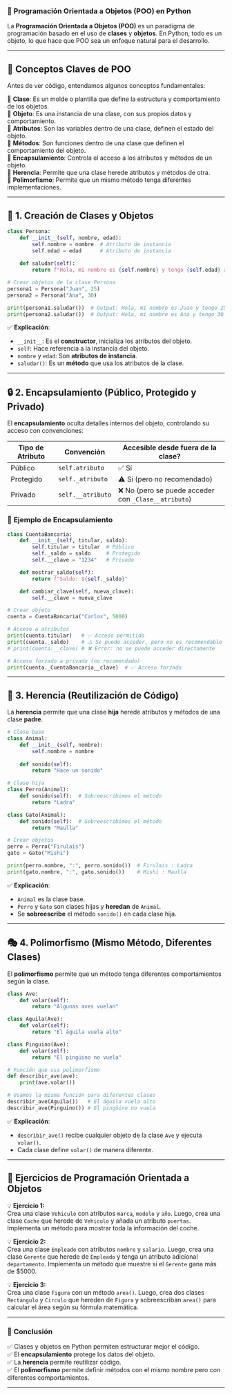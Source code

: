 ### 🚀 **Programación Orientada a Objetos (POO) en Python**  

La **Programación Orientada a Objetos (POO)** es un paradigma de programación basado en el uso de **clases** y **objetos**. En Python, todo es un objeto, lo que hace que POO sea un enfoque natural para el desarrollo.  

---

## **📌 Conceptos Claves de POO**
Antes de ver código, entendamos algunos conceptos fundamentales:

🔹 **Clase**: Es un molde o plantilla que define la estructura y comportamiento de los objetos.  
🔹 **Objeto**: Es una instancia de una clase, con sus propios datos y comportamiento.  
🔹 **Atributos**: Son las variables dentro de una clase, definen el estado del objeto.  
🔹 **Métodos**: Son funciones dentro de una clase que definen el comportamiento del objeto.  
🔹 **Encapsulamiento**: Controla el acceso a los atributos y métodos de un objeto.  
🔹 **Herencia**: Permite que una clase herede atributos y métodos de otra.  
🔹 **Polimorfismo**: Permite que un mismo método tenga diferentes implementaciones.  

---

## **📝 1. Creación de Clases y Objetos**  

```python
class Persona:
    def __init__(self, nombre, edad):
        self.nombre = nombre  # Atributo de instancia
        self.edad = edad      # Atributo de instancia
    
    def saludar(self):
        return f"Hola, mi nombre es {self.nombre} y tengo {self.edad} años."

# Crear objetos de la clase Persona
persona1 = Persona("Juan", 25)
persona2 = Persona("Ana", 30)

print(persona1.saludar())  # Output: Hola, mi nombre es Juan y tengo 25 años.
print(persona2.saludar())  # Output: Hola, mi nombre es Ana y tengo 30 años.
```

✅ **Explicación**:  
- `__init__`: Es el **constructor**, inicializa los atributos del objeto.  
- `self`: Hace referencia a la instancia del objeto.  
- `nombre` y `edad`: Son **atributos de instancia**.  
- `saludar()`: Es un **método** que usa los atributos de la clase.  

---

## **🔒 2. Encapsulamiento (Público, Protegido y Privado)**  

El **encapsulamiento** oculta detalles internos del objeto, controlando su acceso con convenciones:  

| Tipo de Atributo | Convención | Accesible desde fuera de la clase? |
|-----------------|------------|---------------------------------|
| Público        | `self.atributo`  | ✅ Sí |
| Protegido      | `self._atributo` | ⚠️ Sí (pero no recomendado) |
| Privado        | `self.__atributo` | ❌ No (pero se puede acceder con `_Clase__atributo`) |

### 📌 **Ejemplo de Encapsulamiento**  
```python
class CuentaBancaria:
    def __init__(self, titular, saldo):
        self.titular = titular  # Público
        self._saldo = saldo     # Protegido
        self.__clave = "1234"   # Privado

    def mostrar_saldo(self):
        return f"Saldo: ${self._saldo}"

    def cambiar_clave(self, nueva_clave):
        self.__clave = nueva_clave

# Crear objeto
cuenta = CuentaBancaria("Carlos", 5000)

# Acceso a atributos
print(cuenta.titular)   # ✅ Acceso permitido
print(cuenta._saldo)    # ⚠️ Se puede acceder, pero no es recomendable
# print(cuenta.__clave) # ❌ Error: no se puede acceder directamente

# Acceso forzado a privado (no recomendado)
print(cuenta._CuentaBancaria__clave)  # ✅ Acceso forzado
```

---

## **🧬 3. Herencia (Reutilización de Código)**  

La **herencia** permite que una clase **hija** herede atributos y métodos de una clase **padre**.  

```python
# Clase base
class Animal:
    def __init__(self, nombre):
        self.nombre = nombre
    
    def sonido(self):
        return "Hace un sonido"

# Clase hija
class Perro(Animal):
    def sonido(self):  # Sobreescribimos el método
        return "Ladra"

class Gato(Animal):
    def sonido(self):  # Sobreescribimos el método
        return "Maulla"

# Crear objetos
perro = Perro("Firulais")
gato = Gato("Mishi")

print(perro.nombre, ":", perro.sonido())  # Firulais : Ladra
print(gato.nombre, ":", gato.sonido())    # Mishi : Maulla
```

✅ **Explicación**:  
- `Animal` es la clase base.  
- `Perro` y `Gato` son clases hijas y **heredan** de `Animal`.  
- Se **sobreescribe** el método `sonido()` en cada clase hija.  

---

## **🎭 4. Polimorfismo (Mismo Método, Diferentes Clases)**  

El **polimorfismo** permite que un método tenga diferentes comportamientos según la clase.  

```python
class Ave:
    def volar(self):
        return "Algunas aves vuelan"

class Aguila(Ave):
    def volar(self):
        return "El águila vuela alto"

class Pinguino(Ave):
    def volar(self):
        return "El pingüino no vuela"

# Función que usa polimorfismo
def describir_ave(ave):
    print(ave.volar())

# Usamos la misma función para diferentes clases
describir_ave(Aguila())   # El águila vuela alto
describir_ave(Pinguino()) # El pingüino no vuela
```

✅ **Explicación**:  
- `describir_ave()` recibe cualquier objeto de la clase `Ave` y ejecuta `volar()`.  
- Cada clase define `volar()` de manera diferente.  

---

## **📝 Ejercicios de Programación Orientada a Objetos**  

💡 **Ejercicio 1:**  
Crea una clase `Vehiculo` con atributos `marca`, `modelo` y `año`. Luego, crea una clase `Coche` que herede de `Vehiculo` y añada un atributo `puertas`. Implementa un método para mostrar toda la información del coche.  

💡 **Ejercicio 2:**  
Crea una clase `Empleado` con atributos `nombre` y `salario`. Luego, crea una clase `Gerente` que herede de `Empleado` y tenga un atributo adicional `departamento`. Implementa un método que muestre si el `Gerente` gana más de $5000.  

💡 **Ejercicio 3:**  
Crea una clase `Figura` con un método `area()`. Luego, crea dos clases `Rectangulo` y `Circulo` que hereden de `Figura` y sobreescriban `area()` para calcular el área según su fórmula matemática.  

---

### 🚀 **Conclusión**
✅ Clases y objetos en Python permiten estructurar mejor el código.  
✅ El **encapsulamiento** protege los datos del objeto.  
✅ La **herencia** permite reutilizar código.  
✅ El **polimorfismo** permite definir métodos con el mismo nombre pero con diferentes comportamientos.  

---
